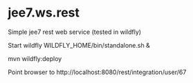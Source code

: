 # jee7.ws.rest

Simple jee7 rest web service (tested in wildfly)

Start wildfly WILDFLY_HOME/bin/standalone.sh &

mvn wildfly:deploy

Point browser to http://localhost:8080/rest/integration/user/67




